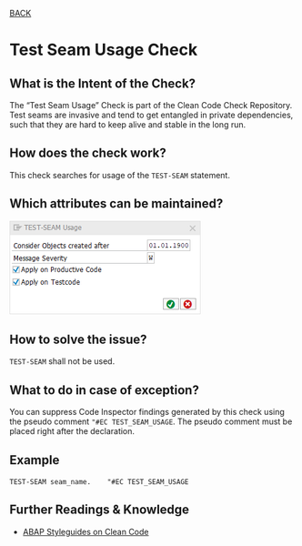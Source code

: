 [BACK](../check_documentation.md)

# Test Seam Usage Check
## What is the Intent of the Check?
The “Test Seam Usage” Check is part of the Clean Code Check Repository. Test seams are invasive and tend to get entangled in private dependencies, such that they are hard to keep alive and stable in the long run.

## How does the check work?
This check searches for usage of the `TEST-SEAM` statement.

## Which attributes can be maintained?
![Attributes](./img/test_seam_usage.png)

## How to solve the issue?
`TEST-SEAM` shall not be used.

## What to do in case of exception?
You can suppress Code Inspector findings generated by this check using the pseudo comment `"#EC TEST_SEAM_USAGE`. The pseudo comment must be placed right after the declaration.

## Example
```abap
TEST-SEAM seam_name.    "#EC TEST_SEAM_USAGE
```

## Further Readings & Knowledge
* [ABAP Styleguides on Clean Code](https://github.com/SAP/styleguides/blob/master/clean-abap/CleanABAP.md#use-test-seams-as-temporary-workaround)
